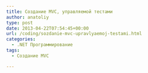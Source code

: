 ```yaml
---
title: Создание MVC, управляемой тестами
author: anatoliy
type: post
date: 2013-04-22T07:54:45+00:00
url: /coding/sozdanie-mvc-upravlyaemoj-testami.html
categories:
  - .NET Программирование
tags:
  - Создание MVC

---
```

